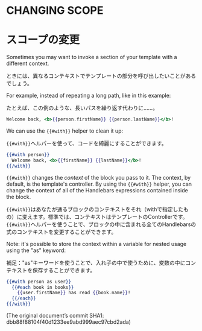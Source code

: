 # CHANGING SCOPE
# スコープの変更

Sometimes you may want to invoke a section of your template with a
different context.

ときには、異なるコンテキストでテンプレートの部分を呼び出したいことがあるでしょう。

For example, instead of repeating a long path, like in this example:

たとえば、この例のような、長いパスを繰り返す代わりに……。

```handlebars
Welcome back, <b>{{person.firstName}} {{person.lastName}}</b>!
```

We can use the `{{#with}}` helper to clean it up:

`{{#with}}`ヘルパーを使って、コードを綺麗にすることができます。

```handlebars
{{#with person}}
  Welcome back, <b>{{firstName}} {{lastName}}</b>!
{{/with}}
```

`{{#with}}` changes the _context_ of the block you pass to it. The
context, by default, is the template's controller. By using the `{{#with}}`
helper, you can change the context of all of the Handlebars expressions
contained inside the block.

`{{#with}}`はあなたが通るブロックのコンテキストをそれ（withで指定したもの）に変えます。標準では、コンテキストはテンプレートのControllerです。`{{#with}}`ヘルパーを使うことで、ブロックの中に含まれる全てのHandlebarsの式のコンテキストを変更することができます。

Note: it's possible to store the context within a variable for nested 
usage using the "as" keyword:

補足："as"キーワードを使うことで、入れ子の中で使うために、変数の中にコンテキストを保存することができます。

```handlebars
{{#with person as user}}
  {{#each book in books}}
    {{user.firstName}} has read {{book.name}}!
  {{/each}}
{{/with}}
```

(The original document’s commit SHA1: dbb88f88104f40d1233ee9abd999aec97cbd2ada)